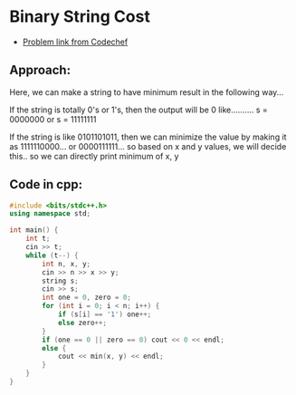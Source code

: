 # Binary String Cost
- [Problem link from Codechef](https://www.codechef.com/problems/BSCOST?tab=statement)
## Approach:
Here, we can make a string to have minimum result in the following way... 

If the string is totally 0's or 1's, then the output will be 0 like.......... s = 0000000 or s = 11111111

If the string is like 0101101011, then we can minimize the value by making it as 1111110000... or 0000111111... so based on x and y values, we will decide this.. so we can directly print minimum of x, y 
## Code in cpp:
```cpp
#include <bits/stdc++.h>
using namespace std;

int main() {
    int t;
    cin >> t;
    while (t--) {
        int n, x, y;
        cin >> n >> x >> y;
        string s;
        cin >> s;
        int one = 0, zero = 0;
        for (int i = 0; i < n; i++) {
            if (s[i] == '1') one++;
            else zero++;
        }
        if (one == 0 || zero == 0) cout << 0 << endl;
        else {
            cout << min(x, y) << endl;
        }
    }
}

```
